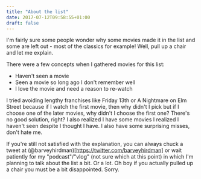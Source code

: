 ```yaml
---
title: "About the list"
date: 2017-07-12T09:58:55+01:00
draft: false
---
```


I'm fairly sure some people wonder why some movies made it in the list and some are left out - most of the classics for example! Well, pull up a chair and let me explain.
<!--more-->

There were a few concepts when I gathered movies for this list:

* Haven't seen a movie
* Seen a movie so long ago I don't remember well
* I love the movie and need a reason to re-watch

I tried avoiding lengthy franchises like Friday 13th or A Nightmare on Elm Street because if I watch the first movie, then why didn't I pick <insert random number here> but if I choose one of the later movies, why didn't I choose the first one? There's no good solution, right? I also realized I have some movies I realized I haven't seen despite I thought I have. I also have some surprising misses, don't hate me.

If you're still not satisfied with the explanation, you can always chuck a tweet at (@barveyhirdman)[https://twitter.com/barveyhirdman] or wait patiently for my "podcast"/"vlog" (not sure which at this point) in which I'm planning to talk about the list a bit. Or a lot. Oh boy if you actually pulled up a chair you must be a bit disappointed. Sorry.